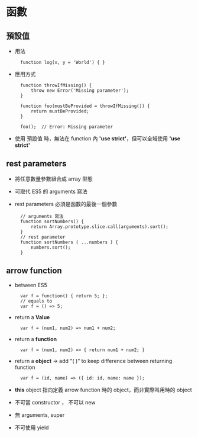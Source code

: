 # 函數

## 預設值
* 用法
        
        function log(x, y = 'World') { }
* 應用方式

        function throwIfMissing() {
            throw new Error('Missing parameter');
        }

        function foo(mustBeProvided = throwIfMissing()) {
            return mustBeProvided;
        }

        foo();  // Error: Missing parameter
* 使用 預設值 時，無法在 function 內 **'use strict'**，但可以全域使用 **'use strict'**

## rest parameters
* 將任意數量參數組合成 array 型態
* 可取代 ES5 的 arguments 寫法
* rest parameters 必須是函數的最後一個參數

        // arguments 寫法
        function sortNumbers() {
            return Array.prototype.slice.call(arguments).sort();
        }
        // rest parameter
        function sortNumbers ( ...numbers ) {
            numbers.sort();
        } 

## arrow function
* between ES5
         
        var f = function() { return 5; };
        // equals to
        var f = () => 5;

* return a **Value**

        var f = (num1, num2) => num1 + num2;

* return a **function**

        var f = (num1, num2) => { return num1 + num2; }

* return a **object** -> add "( )" to keep difference between returning function

        var f = (id, name) => ({ id: id, name: name });  

* **this** object 指向定義 arrow function 時的 object，而非實際叫用時的 object
* 不可當 constructor ， 不可以 new 
* 無 arguments, super
* 不可使用 yield 
        


